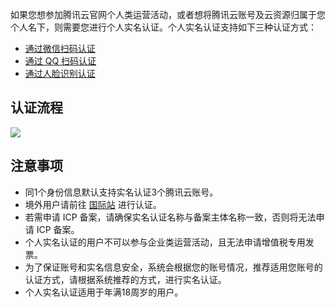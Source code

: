 如果您想参加腾讯云官网个人类运营活动，或者想将腾讯云账号及云资源归属于您个人名下，则需要您进行个人实名认证。个人实名认证支持如下三种认证方式：
- [通过微信扫码认证](https://cloud.tencent.com/document/product/378/56757)
- [通过 QQ 扫码认证](https://cloud.tencent.com/document/product/378/56759)
- [通过人脸识别认证](https://cloud.tencent.com/document/product/378/56760)

## 认证流程

![](https://main.qcloudimg.com/raw/63c7ea1d265dbe0908d79f6b3dabbffc.png)

## 注意事项

- 同1个身份信息默认支持实名认证3个腾讯云账号。
- 境外用户请前往 [国际站](https://intl.cloud.tencent.com/) 进行认证。
- 若需申请 ICP 备案，请确保实名认证名称与备案主体名称一致，否则将无法申请 ICP 备案。
- 个人实名认证的用户不可以参与企业类运营活动，且无法申请增值税专用发票。
- 为了保证账号和实名信息安全，系统会根据您的账号情况，推荐适用您账号的认证方式，请根据系统推荐的方式，进行实名认证。
- 个人实名认证适用于年满18周岁的用户。
